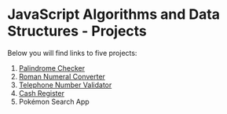 # JavaScript Algorithms and Data Structures - Projects

Below you will find links to five projects:

1. [Palindrome Checker](https://codepen.io/coder36459/full/XWvaQEg)
2. [Roman Numeral Converter](https://codepen.io/coder36459/full/vYoWEKW)
3. [Telephone Number Validator](https://codepen.io/coder36459/full/LYwOQGm)
4. [Cash Register](https://codepen.io/coder36459/full/RwXQbMq)
5. Pokémon Search App
